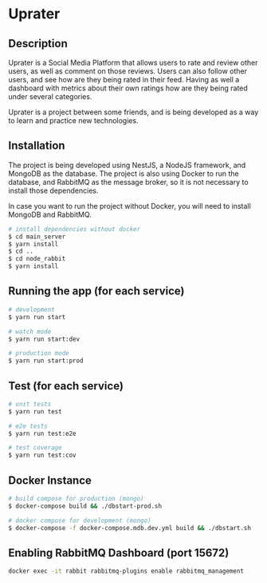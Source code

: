 # Uprater

## Description

Uprater is a Social Media Platform that allows users to rate and review other users, as well as comment on those reviews. Users can also follow other users, and see how are they being rated in their feed. Having as well a dashboard with metrics about their own ratings how are they being rated under several categories.

Uprater is a project between some friends, and is being developed as a way to learn and practice new technologies.

## Installation

The project is being developed using NestJS, a NodeJS framework, and MongoDB as the database. The project is also using Docker to run the database, and RabbitMQ as the message broker, so it is not necessary to install those dependencies.

In case you want to run the project without Docker, you will need to install MongoDB and RabbitMQ.

```bash
# install dependencies without docker
$ cd main_server
$ yarn install
$ cd ..
$ cd node_rabbit
$ yarn install
```

## Running the app (for each service)

```bash
# development
$ yarn run start

# watch mode
$ yarn run start:dev

# production mode
$ yarn run start:prod
```

## Test (for each service)

```bash
# unit tests
$ yarn run test

# e2e tests
$ yarn run test:e2e

# test coverage
$ yarn run test:cov
```

## Docker Instance

```bash
# build compose for production (mongo)
$ docker-compose build && ./dbstart-prod.sh

# docker compose for development (mongo)
$ docker-compose -f docker-compose.mdb.dev.yml build && ./dbstart.sh
```

## Enabling RabbitMQ Dashboard (port 15672)

```bash
docker exec -it rabbit rabbitmq-plugins enable rabbitmq_management
```
